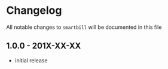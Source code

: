 # Changelog

All notable changes to `smartbill` will be documented in this file

## 1.0.0 - 201X-XX-XX

- initial release
